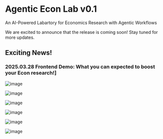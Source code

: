 # Agentic Econ Lab v0.1
An AI-Powered Labartory for Economics Research with Agentic Workflows

We are excited to announce that the release is coming soon! Stay tuned for more updates.

## Exciting News!

### 2025.03.28 Frontend Demo: What you can expected to boost your Econ research!]


![image](https://github.com/user-attachments/assets/cc6fad1c-cbd8-4a0d-8664-0365dc18e9c7)

![image](https://github.com/user-attachments/assets/7f8182f9-aedc-4cb0-8d6b-be3af8f8bac6)

![image](https://github.com/user-attachments/assets/760be0ce-372a-4a3f-b7cd-167e27f741c8)

![image](https://github.com/user-attachments/assets/ca841604-9f8b-40e8-ac17-ab3ec5bf4ab4)

![image](https://github.com/user-attachments/assets/d45afe5c-2575-464b-b9db-80e256ec0b85)


![image](https://github.com/user-attachments/assets/71d154a4-d6b7-4932-94ad-4b3a62c29a3a)







